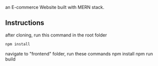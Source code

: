 

an E-commerce Website built with MERN stack.

## Instructions

after cloning, run this command in the root folder
```bash
npm install
```
navigate to "frontend" folder, run these commands 
npm install
npm run build
